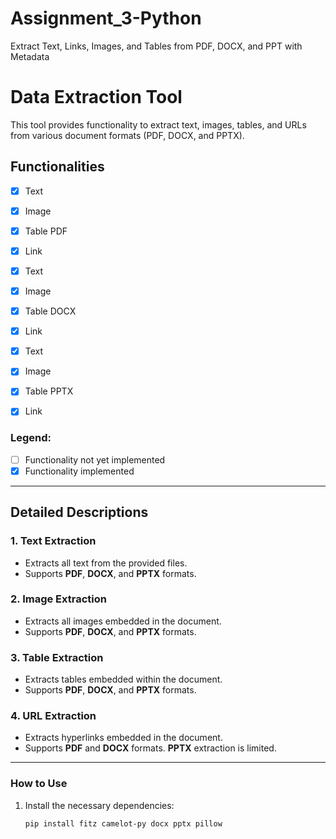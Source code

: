 # Assignment_3-Python
Extract Text, Links, Images, and Tables from PDF, DOCX, and PPT with Metadata

# Data Extraction Tool

This tool provides functionality to extract text, images, tables, and URLs from various document formats (PDF, DOCX, and PPTX).

## Functionalities

- [x] Text
- [x] Image
- [x] Table      PDF
- [x] Link

- [x] Text
- [x] Image
- [x] Table     DOCX
- [x] Link

- [x] Text
- [x] Image
- [x] Table     PPTX
- [x] Link

### Legend:

- [ ] Functionality not yet implemented
- [x] Functionality implemented

---

## Detailed Descriptions

### 1. **Text Extraction**
- Extracts all text from the provided files.
- Supports **PDF**, **DOCX**, and **PPTX** formats.

### 2. **Image Extraction**
- Extracts all images embedded in the document.
- Supports **PDF**, **DOCX**, and **PPTX** formats.

### 3. **Table Extraction**
- Extracts tables embedded within the document.
- Supports **PDF**, **DOCX**, and **PPTX** formats.

### 4. **URL Extraction**
- Extracts hyperlinks embedded in the document.
- Supports **PDF** and **DOCX** formats. **PPTX** extraction is limited.

---

### How to Use

1. Install the necessary dependencies:
   ```bash
   pip install fitz camelot-py docx pptx pillow
